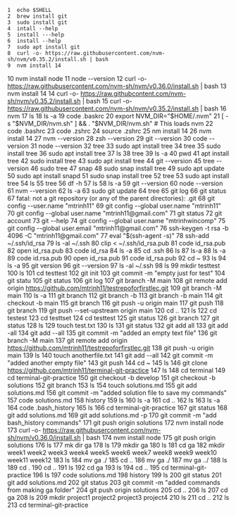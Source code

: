     1  echo $SHELL
    2  brew install git
    3  sudo install git
    4  intall --help
    5  install ---help
    6  install --help
    7  sudo apt install git
    8  curl -o- https://raw.githubusercontent.com/nvm-sh/nvm/v0.35.2/install.sh | bash
    9  nvm install 14
   10  nvm install node
   11  node --version
   12  curl -o- https://raw.githubusercontent.com/nvm-sh/nvm/v0.36.0/install.sh | bash
   13  nvm install 14
   14  curl -o- https://raw.githubcontent.com/nvm-sh/nvm/v0.35.2/install.sh | bash
   15  curl -o- https://raw.githubusercontent.com/nvm-sh/nvm/v0.35.2/install.sh | bash
   16  nvm
   17  ls
   18  ls -a
   19  code .baskrc
   20  export NVM_DIR="$HOME/.nvm"
   21  [ -s "$NVM_DIR/nvm.sh" ] && \. "$NVM_DIR/nvm.sh"  # This loads nvm
   22  code .bashrc
   23  code .zshrc
   24  source .zshrc
   25  nm install 14
   26  nvm install 14
   27  nvm --version
   28  zsh --version
   29  git --version
   30  code --version
   31  node --version
   32  tree
   33  sudo apt install tree
   34  tree
   35  sudo install tree
   36  sudo apt install tree
   37  ls
   38  tree
   39  ls -a
   40  pwd
   41  apt install tree
   42  sudo install tree
   43  sudo apt install tree
   44  git --version
   45  tree --version
   46  sudo tree
   47  snap
   48  sudo snap install tree
   49  sudo apt update
   50  sudo apt install snapd
   51  sudo snap install tree
   52  tree
   53  sudo apt install tree
   54  ls
   55  tree
   56  df -h
   57  ls
   58  ls -a
   59  git --version
   60  node --version
   61  nvm --version
   62  ls -a
   63  sudo git update
   64  tree
   65  git log
   66  git status
   67  fatal: not a git repository (or any of the parent directories): .git
   68  git config --user.name "mtrinh11"
   69  git config --global user.name "mtrinh11"
   70  git config --global user.name "mtrinh11@gmail.com"
   71  git status
   72  git account
   73  git --help
   74  git config --global user.name "mtrinhwincomp"
   75  git config --global user.email "mtrinh11@gmail.com"
   76  ssh-keygen -t rsa -b 4096 -C "mtrinh11@gmail.com"
   77  eval "$(ssh-agent -s)"
   78  ssh-add ~/.ssh/id_rsa
   79  ls -al ~/.ssh
   80  clip < ~/.ssh/id_rsa.pub
   81  code id_rsa.pub
   82  open id_rsa.pub
   83  code id_rsa
   84  ls -a
   85  cd .ssh
   86  ls
   87  ls-a
   88  ls -a
   89  code id.rsa.pub
   90  open id_rsa.pub
   91  code id_rsa.pub
   92  cd ~
   93  ls
   94  ls -a
   95  git version
   96  git --version
   97  ls -al ~/.ssh
   98  ls
   99  mkdir testtest
  100  ls
  101  cd testtest
  102  git init
  103  git commit -m "empty just for test"
  104  git statu
  105  git status
  106  git log
  107  git branch -M main
  108  git remote add origin https://github.com/mtrinh11/testrepoforfirstlec.git
  109  git branch -M main
  110  ls -a
  111  git branch
  112  git branch -b
  113  git branch -b main
  114  git checkout -b main
  115  git branch
  116  git push -u origin main
  117  git push
  118  git branch
  119  git push --set-upstream origin main
  120  cd ..
  121  ls
  122  cd testest
  123  cd testtset
  124  cd testtest
  125  git status
  126  git branch
  127  git status
  128  ls
  129  touch test.txt
  130  ls
  131  git status
  132  git add all
  133  git add -all
  134  git add --all
  135  git commit -m "added an empty text file"
  136  git branch -M main
  137  git remote add origin https://github.com/mtrinh11/testrepoforfirstlec.git
  138  git push -u origin main
  139  ls
  140  touch anotherfile.txt
  141  git add --all
  142  git commit -m "added another empty file"
  143  git push
  144  cd ~
  145  ls
  146  git clone https://github.com/mtrinh11/terminal-git-practice
  147  ls
  148  cd terminal
  149  cd terminal-git-practice
  150  git checkout -b develop
  151  git checkout -b solutions
  152  git branch
  153  ls
  154  touch solutions.md
  155  git add solutions.md
  156  git commit -m "added solution file to save my commands"
  157  code solutions.md
  158  history
  159  ls
  160  ls -a
  161  cd ..
  162  ls
  163  ls -a
  164  code .bash_history
  165  ls
  166  cd terminal-git-practice
  167  git status
  168  git add solutions.md
  169  git add solutions.md -p
  170  git commit -m "add bash_history commands"
  171  git push origin solutions
  172  nvm install node
  173  curl -o- https://raw.githubusercontent.com/nvm-sh/nvm/v0.36.0/install.sh | bash
  174  nvm install node
  175  git push origin solutions
  176  ls
  177  mk dir ga
  178  ls
  179  mkdir ga
  180  ls
  181  cd ga
  182  mkdir week1 week2 week3 week4 week5 week6 week7 week8 week9 week10 week11 week12
  183  ls
  184  mv ga ./
  185  cd ..
  186  mv ga ./
  187  mv ga ../
  188  ls
  189  cd .
  190  cd ..
  191  ls
  192  cd ga
  193  ls
  194  cd ..
  195  cd terminal-git-practice
  196  ls
  197  code solutions.md
  198  history
  199  ls
  200  git status
  201  git add solutions.md
  202  git status
  203  git commit -m "added commands from making ga folder"
  204  git push origin solutions
  205  cd ..
  206  ls
  207  cd ga
  208  ls
  209  mkdir project1 project2 project3 project4
  210  ls
  211  cd ..
  212  ls
  213  cd terminal-git-practice